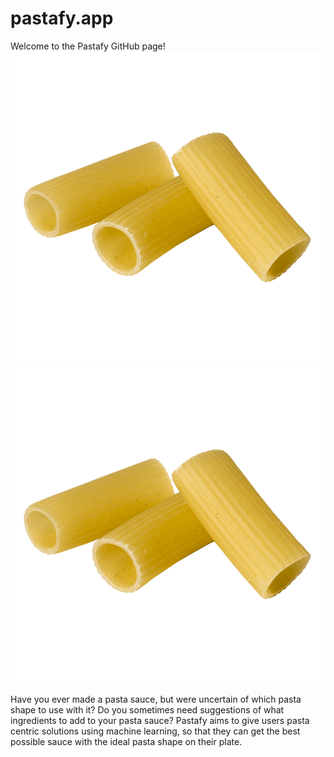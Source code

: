 # pastafy.app

Welcome to the Pastafy GitHub page!
<img src ="src/Front/Rotini.png">
![](src/Front/Rotini.png)

Have you ever made a pasta sauce, but were uncertain of which pasta shape to use with it? Do you sometimes need suggestions of what ingredients to add to your pasta sauce? Pastafy aims to give users pasta centric solutions using machine learning, so that they can get the best possible sauce with the ideal pasta shape on their plate. 
